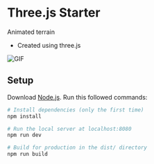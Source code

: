 # Three.js Starter

Animated terrain
- Created using three.js

![GIF](https://ibb.co/JyPF2zg)

## Setup
Download [Node.js](https://nodejs.org/en/download/).
Run this followed commands:

``` bash
# Install dependencies (only the first time)
npm install

# Run the local server at localhost:8080
npm run dev

# Build for production in the dist/ directory
npm run build
```
